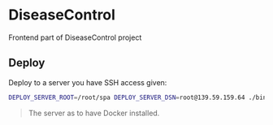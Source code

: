 # DiseaseControl
Frontend part of DiseaseControl project


Deploy
------

Deploy to a server you have SSH access given:

```bash
DEPLOY_SERVER_ROOT=/root/spa DEPLOY_SERVER_DSN=root@139.59.159.64 ./bin/deploy.sh
```

> The server as to have Docker installed.
